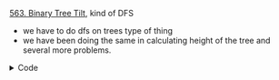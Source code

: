 [563. Binary Tree Tilt](https://leetcode.com/problems/binary-tree-tilt/), kind of DFS

- we have to do dfs on trees type of thing
- we have been doing the same in calculating height of the tree and several more problems.

<details>
<summary> Code </summary>

```cpp
class Solution {
  public:
  int ans = 0;
  int dfs(TreeNode* root) {
    int left = root -> left ? dfs(root -> left) : 0;
    int right = root -> right ? dfs(root -> right) : 0;
    ans += abs(left - right);
    return abs(left - right) + root -> val;
  }
  int findTilt(TreeNode* root) {
    int something = dfs(root);
    return ans;
  }
};
```
</details>
